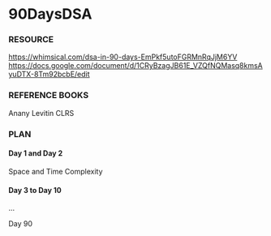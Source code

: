 # 90DaysDSA

### RESOURCE
https://whimsical.com/dsa-in-90-days-EmPkf5utoFGRMnRqJjM6YV
https://docs.google.com/document/d/1CRyBzagJB61E_VZQfNQMasq8kmsAyuDTX-8Tm92bcbE/edit


### REFERENCE BOOKS
Anany Levitin
CLRS


### PLAN
#### Day 1 and Day 2
Space and Time Complexity


#### Day 3 to Day 10


...


Day 90
